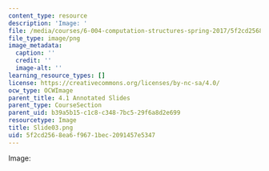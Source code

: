 ```yaml
---
content_type: resource
description: 'Image: '
file: /media/courses/6-004-computation-structures-spring-2017/5f2cd2568ea6f9671bec2091457e5347_Slide03.png
file_type: image/png
image_metadata:
  caption: ''
  credit: ''
  image-alt: ''
learning_resource_types: []
license: https://creativecommons.org/licenses/by-nc-sa/4.0/
ocw_type: OCWImage
parent_title: 4.1 Annotated Slides
parent_type: CourseSection
parent_uid: b39a5b15-c1c8-c348-7bc5-29f6a8d2e699
resourcetype: Image
title: Slide03.png
uid: 5f2cd256-8ea6-f967-1bec-2091457e5347
---
```

Image: 